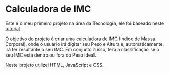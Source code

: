 # Calculadora de IMC

 Este é o meu primeiro projeto na área da Tecnologia, ele foi baseado neste [tutorial](https://www.youtube.com/watch?v=RacwEvoTz_Y). 
 
 O objetivo do projeto é criar uma calculadora de IMC (Índice de Massa Corporal), onde o usuário irá digitar seu Peso e Altura e, automaticamente, irá ter resultante o seu IMC. Em conjunto à isso, terá a classificação se o seu IMC está dentro ou fora do Peso Ideal. 
 
 Neste projeto utilizei HTML, JavaScript e CSS.
